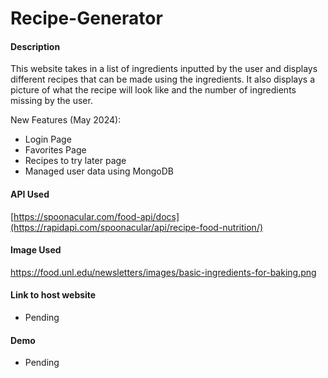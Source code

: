 # Recipe-Generator

#### Description
This website takes in a list of ingredients inputted by the user and displays different
recipes that can be made using the ingredients. It also displays a picture of what the recipe will look like
and the number of ingredients missing by the user. 

New Features (May 2024): 
- Login Page
- Favorites Page
- Recipes to try later page
- Managed user data using MongoDB

#### API Used
[https://spoonacular.com/food-api/docs](https://rapidapi.com/spoonacular/api/recipe-food-nutrition/)

#### Image Used
https://food.unl.edu/newsletters/images/basic-ingredients-for-baking.png

#### Link to host website
- Pending
#### Demo 
- Pending 
